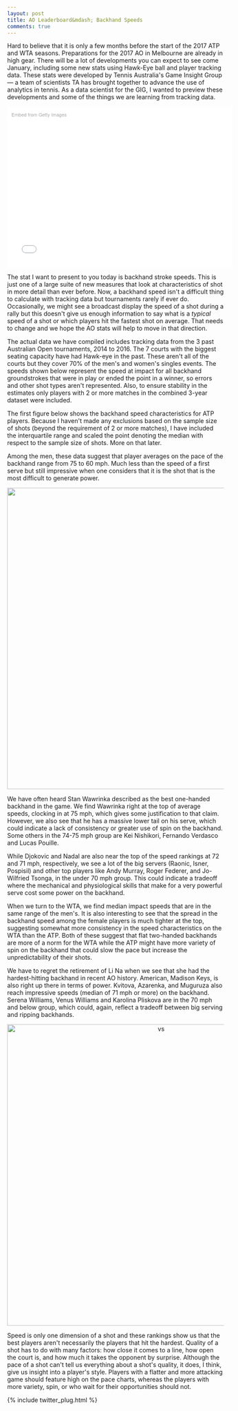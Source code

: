 ```yaml
---
layout: post
title: AO Leaderboard&mdash; Backhand Speeds
comments: true
---
```


Hard to believe that it is only a few months before the start of the 2017 ATP and WTA seasons. Preparations for the 2017 AO in Melbourne are already in high gear. There will be a lot of developments you can expect to see come January, including some new stats using Hawk-Eye ball and player tracking data. These stats were developed by Tennis Australia's Game Insight Group&mdash; a team of scientists TA has brought together to advance the use of analytics in tennis. As a data scientist for the GIG, I wanted to preview these developments and some of the things we are learning from tracking data.

<div class="getty embed image" style="background-color:#fff;display:inline-block;font-family:'Helvetica Neue',Helvetica,Arial,sans-serif;color:#a7a7a7;font-size:11px;width:100%;max-width:594px;left:float;padding:2%;"><div style="padding:0;margin:0;text-align:left;"><a href="http://www.gettyimages.com/detail/540140726" target="_blank" style="color:#a7a7a7;text-decoration:none;font-weight:normal !important;border:none;display:inline-block;">Embed from Getty Images</a></div><div style="overflow:hidden;position:relative;height:0;padding:66.666667% 0 0 0;width:100%;"><iframe src="//embed.gettyimages.com/embed/540140726?et=-98qAEG5TNFwrLCMXVltMA&viewMoreLink=on&sig=QTSgu3MfjmwmFVE9-V_uIb-qwEMZ_sMlP-3ALSPX0YU=&caption=true" width="594" height="396" scrolling="no" frameborder="0" style="display:inline-block;position:absolute;top:0;left:0;width:100%;height:100%;margin:0;"></iframe></div><p style="margin:0;"></p></div>

The stat I want to present to you today is backhand stroke speeds. This is just one of a large suite of new measures that look at characteristics of shot in more detail than ever before. Now, a backhand speed isn't a difficult thing to calculate with tracking data but tournaments rarely if ever do. Occasionally, we might see a broadcast display the speed of a shot during a rally but this doesn't give us enough information to say what is a _typical_ speed of a shot or which players hit the fastest shot on average. That needs to change and we hope the AO stats will help to move in that direction.

The actual data we have compiled includes tracking data from the 3 past Australian Open tournaments, 2014 to 2016. The 7 courts with the biggest seating capacity have had Hawk-eye in the past. These aren't all of the courts but they cover 70% of the men's and women's singles events. The speeds shown below represent the speed at impact for all backhand groundstrokes that were in play or ended the point in a winner, so errors and other shot types aren't represented. Also, to ensure stability in the estimates only players with 2 or more matches in the combined 3-year dataset were included. 

The first figure below shows the backhand speed characteristics for ATP players. Because I haven't made any exclusions based on the sample size of shots (beyond the requirement of 2 or more matches), I have included the interquartile range and scaled the point denoting the median with respect to the sample size of shots. More on that later.

Among the men, these data suggest that player averages on the pace of the backhand range from 75 to 60 mph. Much less than the speed of a first serve but still impressive when one considers that it is the shot that is the most difficult to generate power. 

<div>
    <a href="https://plot.ly/~on-the-t/975/" target="_blank" title="" style="display: block; text-align: center;"><img src="https://plot.ly/~on-the-t/975.png" alt="" style="max-width: 100%;width: 700px;"  width="700" onerror="this.onerror=null;this.src='https://plot.ly/404.png';" /></a>
    <script data-plotly="on-the-t:975"  src="https://plot.ly/embed.js" async></script>
</div>


We have often heard Stan Wawrinka described as the best one-handed backhand in the game. We find Wawrinka right at the top of average speeds, clocking in at 75 mph, which gives some justification to that claim. However, we also see that he has a massive lower tail on his serve, which could indicate a lack of consistency or greater use of spin on the backhand. Some others in the 74-75 mph group are Kei Nishikori, Fernando Verdasco and Lucas Pouille. 

While Djokovic and Nadal are also near the top of the speed rankings at 72 and 71 mph, respectively, we see a lot of the big servers (Raonic, Isner, Pospisil) and other top players like Andy Murray, Roger Federer, and Jo-Wilfried Tsonga, in the under 70 mph group. This could indicate a tradeoff where the mechanical and physiological skills that make for a very powerful serve cost some power on the backhand. 


When we turn to the WTA, we find median impact speeds that are in the same range of the men's. It is also interesting to see that the spread in the backhand speed among the female players is much tighter at the top, suggesting somewhat more consistency in the speed characteristics on the WTA than the ATP. Both of these suggest that flat two-handed backhands are more of a norm for the WTA while the ATP might have more variety of spin on the backhand that could slow the pace but increase the unpredictability of their shots. 

We have to regret the retirement of Li Na when we see that she had the hardest-hitting backhand in recent AO history. American, Madison Keys, is also right up there in terms of power. Kvitova, Azarenka, and Muguruza also reach impressive speeds (median of 71 mph or more) on the backhand. Serena Williams, Venus Williams and Karolina Pliskova are in the 70 mph and below group, which could, again, reflect a tradeoff between big serving and ripping backhands.

<div>
    <a href="https://plot.ly/~on-the-t/972/" target="_blank" title=" vs " style="display: block; text-align: center;"><img src="https://plot.ly/~on-the-t/972.png" alt=" vs " style="max-width: 100%;width: 700px;"  width="700" onerror="this.onerror=null;this.src='https://plot.ly/404.png';" /></a>
    <script data-plotly="on-the-t:972"  src="https://plot.ly/embed.js" async></script>
</div>


Speed is only one dimension of a shot and these rankings show us that the best players aren't necessarily the players that hit the hardest. Quality of a shot has to do with many factors: how close it comes to a line, how open the court is, and how much it takes the opponent by surprise. Although the pace of a shot can't tell us everything about a shot's quality, it does, I think, give us insight into a player's style. Players with a flatter and more attacking game should feature high on the pace charts, whereas the players with more variety, spin, or who wait for their opportunities should not. 



{% include twitter_plug.html %}
